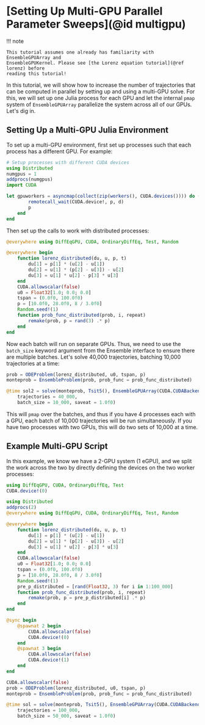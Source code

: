 # [Setting Up Multi-GPU Parallel Parameter Sweeps](@id multigpu)

!!! note
    
    This tutorial assumes one already has familiarity with EnsembleGPUArray and
    EnsembleGPUKernel. Please see [the Lorenz equation tutorial](@ref lorenz) before
    reading this tutorial!

In this tutorial, we will show how to increase the number of trajectories that can be
computed in parallel by setting up and using a multi-GPU solve. For this, we will set up
one Julia process for each GPU and let the internal `pmap` system of `EnsembleGPUArray`
parallelize the system across all of our GPUs. Let's dig in.

## Setting Up a Multi-GPU Julia Environment

To set up a multi-GPU environment, first set up processes such that each process
has a different GPU. For example:

```julia
# Setup processes with different CUDA devices
using Distributed
numgpus = 1
addprocs(numgpus)
import CUDA

let gpuworkers = asyncmap(collect(zip(workers(), CUDA.devices()))) do (p, d)
        remotecall_wait(CUDA.device!, p, d)
        p
    end
end
```

Then set up the calls to work with distributed processes:

```julia
@everywhere using DiffEqGPU, CUDA, OrdinaryDiffEq, Test, Random

@everywhere begin
    function lorenz_distributed(du, u, p, t)
        du[1] = p[1] * (u[2] - u[1])
        du[2] = u[1] * (p[2] - u[3]) - u[2]
        du[3] = u[1] * u[2] - p[3] * u[3]
    end
    CUDA.allowscalar(false)
    u0 = Float32[1.0; 0.0; 0.0]
    tspan = (0.0f0, 100.0f0)
    p = [10.0f0, 28.0f0, 8 / 3.0f0]
    Random.seed!(1)
    function prob_func_distributed(prob, i, repeat)
        remake(prob, p = rand(3) .* p)
    end
end
```

Now each batch will run on separate GPUs. Thus, we need to use the `batch_size`
keyword argument from the Ensemble interface to ensure there are multiple batches.
Let's solve 40,000 trajectories, batching 10,000 trajectories at a time:

```julia
prob = ODEProblem(lorenz_distributed, u0, tspan, p)
monteprob = EnsembleProblem(prob, prob_func = prob_func_distributed)

@time sol2 = solve(monteprob, Tsit5(), EnsembleGPUArray(CUDA.CUDABackend()),
    trajectories = 40_000,
    batch_size = 10_000, saveat = 1.0f0)
```

This will `pmap` over the batches, and thus if you have 4 processes each with
a GPU, each batch of 10,000 trajectories will be run simultaneously. If you have
two processes with two GPUs, this will do two sets of 10,000 at a time.

## Example Multi-GPU Script

In this example, we know we have a 2-GPU system (1 eGPU), and we split the work
across the two by directly defining the devices on the two worker processes:

```julia
using DiffEqGPU, CUDA, OrdinaryDiffEq, Test
CUDA.device!(0)

using Distributed
addprocs(2)
@everywhere using DiffEqGPU, CUDA, OrdinaryDiffEq, Test, Random

@everywhere begin
    function lorenz_distributed(du, u, p, t)
        du[1] = p[1] * (u[2] - u[1])
        du[2] = u[1] * (p[2] - u[3]) - u[2]
        du[3] = u[1] * u[2] - p[3] * u[3]
    end
    CUDA.allowscalar(false)
    u0 = Float32[1.0; 0.0; 0.0]
    tspan = (0.0f0, 100.0f0)
    p = [10.0f0, 28.0f0, 8 / 3.0f0]
    Random.seed!(1)
    pre_p_distributed = [rand(Float32, 3) for i in 1:100_000]
    function prob_func_distributed(prob, i, repeat)
        remake(prob, p = pre_p_distributed[i] .* p)
    end
end

@sync begin
    @spawnat 2 begin
        CUDA.allowscalar(false)
        CUDA.device!(0)
    end
    @spawnat 3 begin
        CUDA.allowscalar(false)
        CUDA.device!(1)
    end
end

CUDA.allowscalar(false)
prob = ODEProblem(lorenz_distributed, u0, tspan, p)
monteprob = EnsembleProblem(prob, prob_func = prob_func_distributed)

@time sol = solve(monteprob, Tsit5(), EnsembleGPUArray(CUDA.CUDABackend()),
    trajectories = 100_000,
    batch_size = 50_000, saveat = 1.0f0)
```
